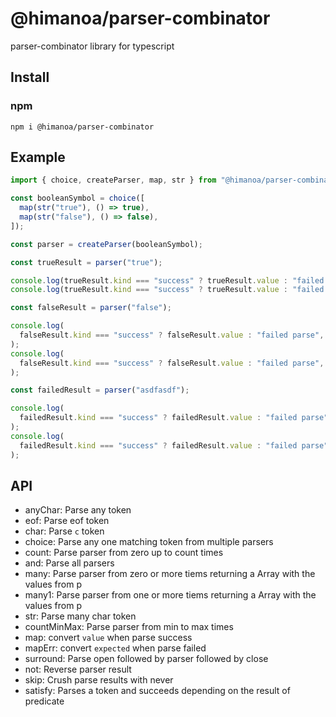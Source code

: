 # @himanoa/parser-combinator

parser-combinator library for typescript

## Install

### npm

`npm i @himanoa/parser-combinator`

## Example

```typescript
import { choice, createParser, map, str } from "@himanoa/parser-combinator";

const booleanSymbol = choice([
  map(str("true"), () => true),
  map(str("false"), () => false),
]);

const parser = createParser(booleanSymbol);

const trueResult = parser("true");

console.log(trueResult.kind === "success" ? trueResult.value : "failed parse");
console.log(trueResult.kind === "success" ? trueResult.value : "failed parse");

const falseResult = parser("false");

console.log(
  falseResult.kind === "success" ? falseResult.value : "failed parse",
);
console.log(
  falseResult.kind === "success" ? falseResult.value : "failed parse",
);

const failedResult = parser("asdfasdf");

console.log(
  failedResult.kind === "success" ? failedResult.value : "failed parse",
);
console.log(
  failedResult.kind === "success" ? failedResult.value : "failed parse",
);
```

## API

- anyChar: Parse any token
- eof: Parse eof token
- char: Parse `c` token
- choice: Parse any one matching token from multiple parsers
- count: Parse parser from zero up to count times
- and: Parse all parsers
- many: Parse parser from zero or more tiems returning a Array with the values
  from p
- many1: Parse parser from one or more tiems returning a Array with the values
  from p
- str: Parse many char token
- countMinMax: Parse parser from min to max times
- map: convert `value` when parse success
- mapErr: convert `expected` when parse failed
- surround: Parse open followed by parser followed by close
- not: Reverse parser result
- skip: Crush parse results with never
- satisfy: Parses a token and succeeds depending on the result of predicate
